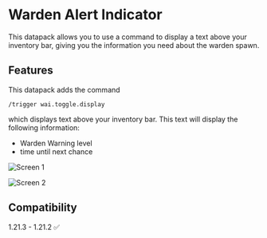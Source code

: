 # Warden Alert Indicator
This datapack allows you to use a command to display a text above your inventory bar, giving you the information you need about the warden spawn.

## Features
This datapack adds the command 
```
/trigger wai.toggle.display
```
which displays text above your inventory bar. This text will display the following information:
- Warden Warning level
- time until next chance

![Screen 1](https://cdn.modrinth.com/data/cached_images/dfbe7fb3ad98aa55ab16ca84ce19d72da078760f_0.webp)

![Screen 2](https://cdn.modrinth.com/data/cached_images/668e24e1e06a7b553ac6417bd63c1887a280f0e1.png)

## Compatibility
1.21.3 - 1.21.2 ✅
